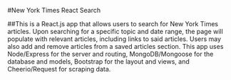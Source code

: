 #New York Times React Search

##This is a React.js app that allows users to search for New York Times articles. Upon searching for a specific topic and date range, the page will populate with relevant articles, including links to said articles.  Users may also  add and remove articles from a saved articles section. This app uses Node/Express for the server and routing, MongoDB/Mongoose for the database and models, Bootstrap for the layout and views, and Cheerio/Request for scraping data.